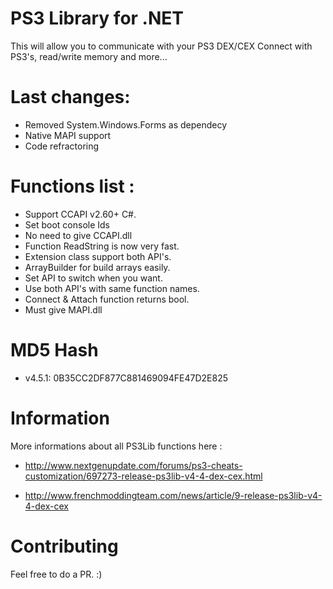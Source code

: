# PS3 Library for .NET

This will allow you to communicate with your PS3 DEX/CEX
Connect with PS3's, read/write memory and more...

# Last changes:
- Removed System.Windows.Forms as dependecy
- Native MAPI support
- Code refractoring

# Functions list :

- Support CCAPI v2.60+ C#.
- Set boot console Ids
- No need to give CCAPI.dll
- Function ReadString is now very fast.
- Extension class support both API's.
- ArrayBuilder for build arrays easily.
- Set API to switch when you want.
- Use both API's with same function names.
- Connect & Attach function returns bool.
- Must give MAPI.dll

# MD5 Hash

- v4.5.1: 0B35CC2DF877C881469094FE47D2E825

# Information

More informations about all PS3Lib functions here :

- http://www.nextgenupdate.com/forums/ps3-cheats-customization/697273-release-ps3lib-v4-4-dex-cex.html

- http://www.frenchmoddingteam.com/news/article/9-release-ps3lib-v4-4-dex-cex

# Contributing

Feel free to do a PR. :)
